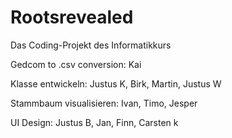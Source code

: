# Rootsrevealed
Das Coding-Projekt des Informatikkurs

Gedcom to .csv conversion: Kai

Klasse entwickeln: Justus K, Birk, Martin, Justus W

Stammbaum visualisieren: Ivan, Timo, Jesper

UI Design: Justus B, Jan, Finn, Carsten
k
